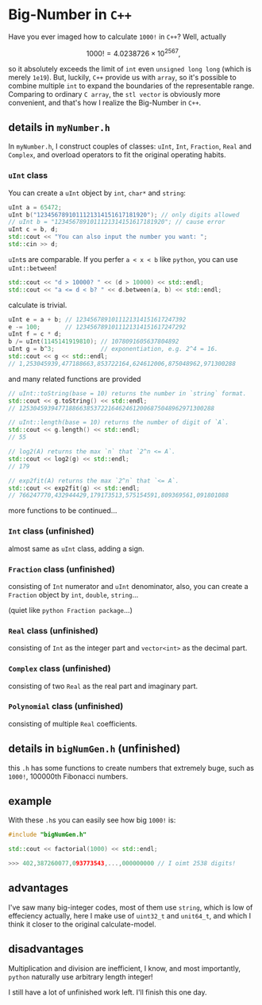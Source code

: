 # Big-Number in `C++`

Have you ever imaged how to calculate `1000!` in `C++`? Well, actually

$$1000! = 4.0238726 \times 10^{2567},$$

so it absolutely exceeds the limit of `int` even `unsigned long long` (which is merely `1e19`). But, luckily, `C++` provide us with `array`, so it's possible to combine multiple `int` to expand the boundaries of the representable range. Comparing to ordinary `C array`, the `stl vector` is obviously more convenient, and that's how I realize the Big-Number in `C++`.

## details in `myNumber.h`

In `myNumber.h`, I construct couples of classes: `uInt`, `Int`, `Fraction`, `Real` and `Complex`, and overload operators to fit the original operating habits.

### `uInt` class

You can create a `uInt` object by `int`, `char*` and `string`:

```cpp
uInt a = 65472;
uInt b("1234567891011121314151617181920"); // only digits allowed
// uInt b = "1234567891011121314151617181920"; // cause error
uInt c = b, d;
std::cout << "You can also input the number you want: ";
std::cin >> d;
```
`uInt`s are comparable. If you perfer `a < x < b` like `python`, you can use `uInt::between`!

```cpp
std::cout << "d > 10000? " << (d > 10000) << std::endl;
std::cout << "a <= d < b? " << d.between(a, b) << std::endl;
```

calculate is trivial.

```cpp
uInt e = a + b; // 1234567891011121314151617247392
e -= 100;       // 1234567891011121314151617247292
uInt f = c * d;
b /= uInt(1145141919810); // 1078091605637804892
uInt g = b^3;             // exponentiation, e.g. 2^4 = 16.
std::cout << g << std::endl; 
// 1,253045939,477188663,853722164,624612006,875048962,971300288
```
and many related functions are provided

```cpp
// uInt::toString(base = 10) returns the number in `string` format.
std::cout << g.toString() << std::endl; 
// 1253045939477188663853722164624612006875048962971300288

// uInt::length(base = 10) returns the number of digit of `A`.
std::cout << g.length() << std::endl;
// 55

// log2(A) returns the max `n` that `2^n <= A`.
std::cout << log2(g) << std::endl;
// 179

// exp2fit(A) returns the max `2^n` that `<= A`.
std::cout << exp2fit(g) << std::endl;
// 766247770,432944429,179173513,575154591,809369561,091801088
```
more functions to be continued...

### `Int` class (unfinished)

almost same as `uInt` class, adding a sign.

### `Fraction` class (unfinished)

consisting of `Int` numerator and `uInt` denominator, also, you can create a `Fraction` object by `int`, `double`, `string`...

(quiet like `python Fraction package`...)

### `Real` class (unfinished)

consisting of `Int` as the integer part and `vector<int>` as the decimal part.

### `Complex` class (unfinished)

consisting of two `Real` as the real part and imaginary part.

### `Polynomial` class (unfinished)

consisting of multiple `Real` coefficients.

## details in `bigNumGen.h` (unfinished)

this `.h` has some functions to create numbers that extremely buge, such as `1000!`, 100000th Fibonacci numbers.

## example

With these `.h`s you can easily see how big `1000!` is:

```cpp
#include "bigNumGen.h"

std::cout << factorial(1000) << std::endl;

>>> 402,387260077,093773543,...,000000000 // I oimt 2538 digits!
```

## advantages

I've saw many big-integer codes, most of them use `string`, which is low of effeciency actually, here I make use of `uint32_t` and `unit64_t`, and which I think it closer to the original calculate-model.

## disadvantages

Multiplication and division are inefficient, I know, and most importantly, `python` naturally use arbitrary length integer!

I still have a lot of unfinished work left. I'll finish this one day.